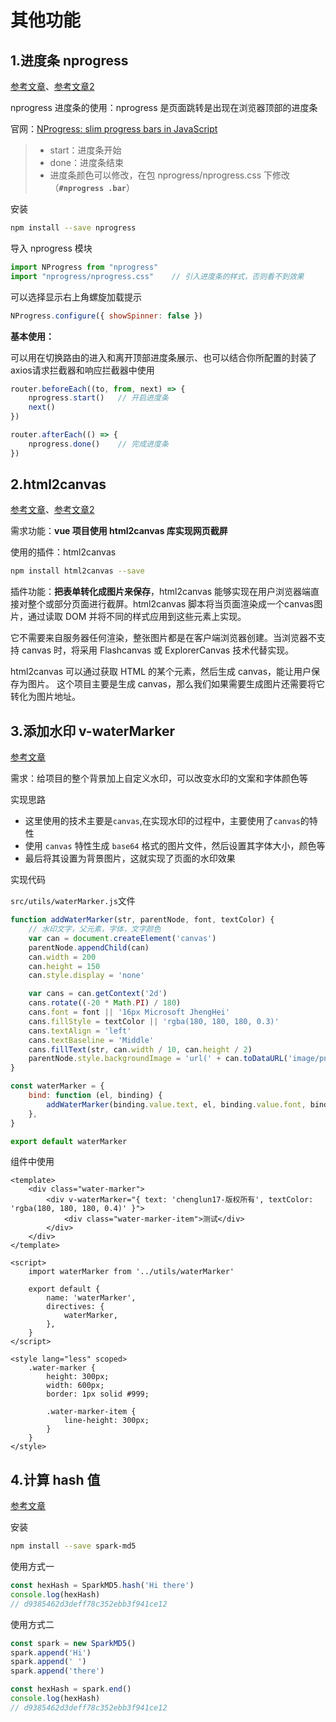 # 其他功能

## 1.进度条 nprogress

[参考文章](https://blog.csdn.net/weixin_68067009/article/details/124983303)、[参考文章2](https://blog.csdn.net/m0_65262198/article/details/123761999)

nprogress 进度条的使用：nprogress 是页面跳转是出现在浏览器顶部的进度条

官网：[NProgress: slim progress bars in JavaScript](http://ricostacruz.com/nprogress/)

> - start：进度条开始
> - done：进度条结束
> - 进度条颜色可以修改，在包 nprogress/nprogress.css 下修改（**`#nprogress .bar`**）

安装

```sh
npm install --save nprogress
```

导入 nprogress 模块

```js
import NProgress from "nprogress"
import "nprogress/nprogress.css"	// 引入进度条的样式，否则看不到效果
```

可以选择显示右上角螺旋加载提示

```js
NProgress.configure({ showSpinner: false })
```

**基本使用：**

可以用在切换路由的进入和离开顶部进度条展示、也可以结合你所配置的封装了axios请求拦截器和响应拦截器中使用 

```js
router.beforeEach((to, from, next) => {
    nprogress.start()	// 开启进度条
    next()
})

router.afterEach(() => {
    nprogress.done()	// 完成进度条
})
```



## 2.html2canvas

[参考文章](https://blog.csdn.net/lFFFFFFl/article/details/129185872)、[参考文章2](https://blog.csdn.net/qq_40716795/article/details/123305177)

需求功能：**vue 项目使用 html2canvas 库实现网页截屏**

使用的插件：html2canvas

```sh
npm install html2canvas --save
```

插件功能：**把表单转化成图片来保存**，html2canvas 能够实现在用户浏览器端直接对整个或部分页面进行截屏。html2canvas 脚本将当页面渲染成一个canvas图片，通过读取 DOM 并将不同的样式应用到这些元素上实现。

它不需要来自服务器任何渲染，整张图片都是在客户端浏览器创建。当浏览器不支持 canvas 时，将采用 Flashcanvas 或 ExplorerCanvas 技术代替实现。

html2canvas 可以通过获取 HTML 的某个元素，然后生成 canvas，能让用户保存为图片。 这个项目主要是生成 canvas，那么我们如果需要生成图片还需要将它转化为图片地址。

## 3.添加水印 v-waterMarker

[参考文章](https://blog.csdn.net/weixin_42321819/article/details/117476655)

需求：给项目的整个背景加上自定义水印，可以改变水印的文案和字体颜色等

实现思路

- 这里使用的技术主要是`canvas`,在实现水印的过程中，主要使用了`canvas`的特性
- 使用 `canvas` 特性生成 `base64` 格式的图片文件，然后设置其字体大小，颜色等
- 最后将其设置为背景图片，这就实现了页面的水印效果

实现代码

`src/utils/waterMarker.js`文件

```js
function addWaterMarker(str, parentNode, font, textColor) {
    // 水印文字，父元素，字体，文字颜色
    var can = document.createElement('canvas')
    parentNode.appendChild(can)
    can.width = 200
    can.height = 150
    can.style.display = 'none'

    var cans = can.getContext('2d')
    cans.rotate((-20 * Math.PI) / 180)
    cans.font = font || '16px Microsoft JhengHei'
    cans.fillStyle = textColor || 'rgba(180, 180, 180, 0.3)'
    cans.textAlign = 'left'
    cans.textBaseline = 'Middle'
    cans.fillText(str, can.width / 10, can.height / 2)
    parentNode.style.backgroundImage = 'url(' + can.toDataURL('image/png') + ')'
}

const waterMarker = {
    bind: function (el, binding) {
        addWaterMarker(binding.value.text, el, binding.value.font, binding.value.textColor)
    },
}

export default waterMarker
```

组件中使用

```vue
<template>
    <div class="water-marker">
        <div v-waterMarker="{ text: 'chenglun17-版权所有', textColor: 'rgba(180, 180, 180, 0.4)' }">
            <div class="water-marker-item">测试</div>
        </div>
    </div>
</template>

<script>
    import waterMarker from '../utils/waterMarker'

    export default {
        name: 'waterMarker',
        directives: {
            waterMarker,
        },
    }
</script>

<style lang="less" scoped>
    .water-marker {
        height: 300px;
        width: 600px;
        border: 1px solid #999;
        
        .water-marker-item {
            line-height: 300px;
        }
    }
</style>
```

## 4.计算 hash 值

[参考文章](https://blog.csdn.net/mouday/article/details/128405931)

安装

```sh
npm install --save spark-md5
```

使用方式一

```js
const hexHash = SparkMD5.hash('Hi there')
console.log(hexHash)
// d9385462d3deff78c352ebb3f941ce12
```

使用方式二

```js
const spark = new SparkMD5()
spark.append('Hi')
spark.append(' ')
spark.append('there')

const hexHash = spark.end()
console.log(hexHash)
// d9385462d3deff78c352ebb3f941ce12
```

